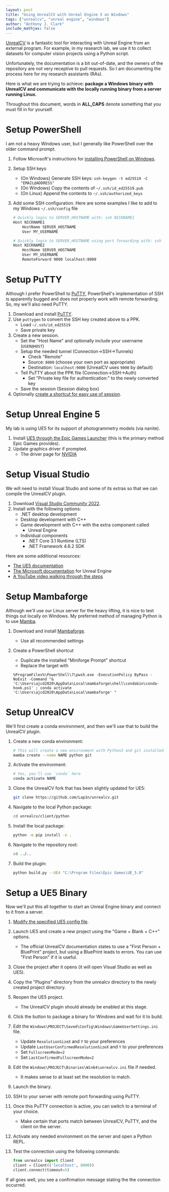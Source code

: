 ```yaml
---
layout: post
title: "Using UnrealCV with Unreal Engine 5 on Windows"
tags: ["unrealcv", "unreal engine", "windows"]
author: "Anthony J. Clark"
include_mathjax: false
---
```


[UnrealCV](https://unrealcv.org/) is a fantastic tool for interacting with Unreal Engine from an external program. For example, in my research lab, we use it to collect datasets for computer vision projects using a Python script.

Unfortunately, the documentation is a bit out-of-date, and the owners of the repository are not very receptive to pull requests. So I am documenting the process here for my research assistants (RAs).

Here is what we are trying to achieve: **package a Windows binary with UnrealCV and communicate with the locally running binary from a server running Linux.**

Throughout this document, words in **ALL_CAPS** denote something that you must fill in for yourself.

# Setup PowerShell

I am not a heavy Windows user, but I generally like PowerShell over the older command prompt.

1. Follow Microsoft's instructions for [installing PowerShell on Windows](https://docs.microsoft.com/en-us/powershell/scripting/install/installing-powershell-on-windows?view=powershell-7.2).
2. Setup SSH keys
    - (On Windows) Generate SSH keys: `ssh-keygen -t ed25519 -C "EMAIL@ADDRESS"`
    - (On Windows) Copy the contents of `~/.ssh/id_ed25519.pub`
    - (On Linux) Append the contents to `~/.ssh/authorized_keys`
3. Add some SSH configuration. Here are some examples I like to add to my Windows `~/.ssh/config` file

    ~~~bash
    # Quickly login to SERVER_HOSTNAME with: ssh NICKNAME1
    Host NICKNAME1
        HostName SERVER_HOSTNAME
        User MY_USERNAME

    # Quickly login to SERVER_HOSTNAME using port forwarding with: ssh NICKNAME2
    Host NICKNAME2
        HostName SERVER_HOSTNAME
        User MY_USERNAME
        RemoteForward 9000 localhost:8000
    ~~~

# Setup PuTTY

Although I prefer PowerShell to [PuTTY](https://www.chiark.greenend.org.uk/~sgtatham/putty/latest.html), PowerShell's implementation of SSH is apparently bugged and does not properly work with remote forwarding. So, my we'll also need PuTTY.

1. Download and install [PuTTY](https://www.chiark.greenend.org.uk/~sgtatham/putty/latest.html).
2. Use `puttygen` to convert the SSH key created above to a PPK.
    - Load `~/.ssh/id_ed25519`
    - Save private key
3. Create a new session.
    - Set the "Host Name" and optionally include your username (`USER@HOST`)
    - Setup the needed tunnel (Connection->SSH->Tunnels)
        - Check "Remote"
        - Source: `8000` (choose your own port as appropriate)
        - Destination: `localhost:9000` (UnrealCV uses `9000` by default)
    - Tell PuTTY about the PPK file (Connection->SSH->Auth)
        - Set "Private key file for authentication:" to the newly converted key
    - Save the session (Session dialog box)
4. Optionally [create a shortcut for easy use of session](https://www.smarthomebeginner.com/putty-shortcut-to-saved-session/).

# Setup Unreal Engine 5

My lab is using UE5 for its support of photogrammetry models (via nanite).

1. Install [UE5 through the Epic Games Launcher](https://www.unrealengine.com/en-US/download) (this is the primary method Epic Games provides).
2. Update graphics driver if prompted.
    - The driver page for [NVIDIA](https://www.nvidia.com/Download/index.aspx?lang=en-us)

# Setup Visual Studio

We will need to install Visual Studio and some of its extras so that we can compile the UnrealCV plugin.

1. Download [Visual Studio Community 2022](https://visualstudio.microsoft.com/vs/).
2. Install with the following options:
    - .NET desktop development
    - Desktop development with C++
    - Game development with C++ with the extra component called
        - Unreal Engine
    - Individual components
        - .NET Core 3.1 Runtime (LTS)
        - .NET Framework 4.6.2 SDK

Here are some additional resources:

- [The UE5 documentation](https://docs.unrealengine.com/5.0/en-US/setting-up-visual-studio-development-environment-for-cplusplus-projects-in-unreal-engine/)
- [The Microsoft documentation](https://devblogs.microsoft.com/visualstudio/installing-the-unreal-engine-in-visual-studio/) for Unreal Engine
- [A YouTube video walking through the steps](https://www.youtube.com/watch?v=8xJRr6Yr_LU)

# Setup Mambaforge

Although we'll use our Linux server for the heavy lifting, it is nice to test things out locally on Windows. My preferred method of managing Python is to use [Mamba](https://mamba.readthedocs.io/en/latest/installation.html).

1. Download and install [Mambaforge](https://github.com/conda-forge/miniforge#Mambaforge=).
    - Use all recommended settings
2. Create a PowerShell shortcut
    - Duplicate the installed "Miniforge Prompt" shortcut
    - Replace the target with

    ~~~
    %ProgramFiles%\PowerShell\7\pwsh.exe -ExecutionPolicy ByPass -NoExit -Command "& 'C:\Users\ajcd2020\AppData\Local\mambaforge\shell\condabin\conda-hook.ps1' ; conda activate 'C:\Users\ajcd2020\AppData\Local\mambaforge' "
    ~~~

# Setup UnrealCV

We'll first create a conda environment, and then we'll use that to build the UnrealCV plugin.

1. Create a new conda environment:

    ~~~bash
    # This will create a new environment with Python3 and git installed.
    mamba create --name NAME python git
    ~~~

2. Activate the environment:

    ~~~bash
    # Yes, you'll use `conda` here
    conda activate NAME
    ~~~

4. Clone the UnrealCV fork that has been slightly updated for UE5:

    ~~~bash
    git clone https://github.com/Lap1n/unrealcv.git
    ~~~

5. Navigate to the local Python package:

    ~~~bash
    cd unrealcv/client/python
    ~~~

6. Install the local package:

    ~~~bash
    python -m pip install -e .
    ~~~

7. Navigate to the repository root:

    ~~~bash
    cd ../..
    ~~~

8. Build the plugin:

    ~~~bash
    python build.py --UE4 "C:\Program Files\Epic Games\UE_5.0"
    ~~~

# Setup a UE5 Binary

Now we'll put this all together to start an Unreal Engine binary and connect to it from a server.

1. [Modify the specified UE5 config file](https://docs.unrealcv.org/en/master/plugin/package.html#modify-an-ue4-config-file).
2. Launch UE5 and create a new project using the "Game + Blank + C++" options.
    - The official UnrealCV documentation states to use a "First Person + BluePrint" project, but using a BluePrint leads to errors. You can use "First Person" if it is useful.
3. Close the project after it opens (it will open Visual Studio as well as UE5).
4. Copy the "Plugins" directory from the unrealcv directory to the newly created project directory.
5. Reopen the UE5 project.
    - The UnrealCV plugin should already be enabled at this stage.
6. Click the button to package a binary for Windows and wait for it to build.
7. Edit the `Windows\PROJECT\Saved\Config\Windows\GameUserSettings.ini` file.
    - Update `ResolutionSizeX` and `Y` to your preferences
    - Update `LastUserConfirmedResolutionSizeX` and `Y` to your preferences
    - Set `FullscreenMode=2`
    - Set `LastConfirmedFullscreenMode=2`
8. Edit the `Windows\PROJECT\Binaries\Win64\unrealcv.ini` file if needed.
    - It makes sense to at least set the resolution to match.
9. Launch the binary.
10. SSH to your server with remote port forwarding using PuTTY.
11. Once this PuTTY connection is active, you can switch to a terminal of your choice.
    - Make certain that ports match between UnrealCV, PuTTY, and the client on the server.
12. Activate any needed environment on the server and open a Python REPL.
13. Test the connection using the following commands:

    ~~~python
    from unrealcv import Client
    client = Client(('localhost', 8000))
    client.connect(timeout=5)
    ~~~

If all goes well, you see a confirmation message stating the the connection occurred.

